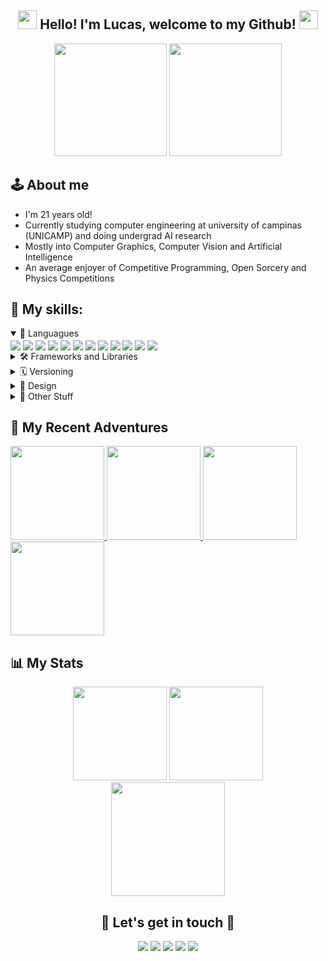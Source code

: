 <h2 align="center"> <img src="https://media.giphy.com/media/hvRJCLFzcasrR4ia7z/giphy.gif" width="30px"> Hello! I'm Lucas, welcome to my Github! <img src="https://media.giphy.com/media/hvRJCLFzcasrR4ia7z/giphy.gif" width="30px"> </h2>

<div align="center">
    <img height="180em" src="https://github-stats-alpha.vercel.app/api?username=nPr0nn&cc=141322&tc=FE428E&ic=fff&bc=0000">
    <img height="180em" src="https://github-readme-stats.vercel.app/api/top-langs/?username=nPr0nn&hide=Jupyter%20Notebook,GDScript,VHDL,verilog,Systemverilog,TeX,shell,css&layout=compact&langs_count=10&theme=radical"/>
</div>

## 🕹️ **About me** 
* I'm 21 years old!
* Currently studying computer engineering at university of campinas (UNICAMP) and doing undergrad AI research
* Mostly into Computer Graphics, Computer Vision and Artificial Intelligence
* An average enjoyer of Competitive Programming, Open Sorcery and Physics Competitions

## 🎯 **My skills:**
<details open>
<summary> 📝 Languagues</summary>
<img align="center" src="https://img.shields.io/badge/c-%2300599C.svg?style=for-the-badge&logo=c&logoColor=white">
<img align="center" src="https://img.shields.io/badge/c++-%2300599C.svg?style=for-the-badge&logo=c%2B%2B&logoColor=white">
<img align="center" src="https://img.shields.io/badge/python-3670A0?style=for-the-badge&logo=python&logoColor=ffdd54">
<img align="center" src="https://img.shields.io/badge/r-%23276DC3.svg?style=for-the-badge&logo=r&logoColor=white">
<img align="center" src="https://img.shields.io/badge/java-%23ED8B00.svg?style=for-the-badge&logo=openjdk&logoColor=white">
<img align="center" src="https://img.shields.io/badge/c%23-%23239120.svg?style=for-the-badge&logo=csharp&logoColor=white">
<img align="center" src="https://img.shields.io/badge/html5-%23E34F26.svg?style=for-the-badge&logo=html5&logoColor=white">
<img align="center" src="https://img.shields.io/badge/css3-%231572B6.svg?style=for-the-badge&logo=css3&logoColor=white">
<img align="center" src="https://img.shields.io/badge/javascript-%23323330.svg?style=for-the-badge&logo=javascript&logoColor=%23F7DF1E">
<img align="center" src="https://img.shields.io/badge/assembly%20script-%23000000.svg?style=for-the-badge&logo=assemblyscript&logoColor=white">
<img align="center" src="https://img.shields.io/badge/markdown-%23000000.svg?style=for-the-badge&logo=markdown&logoColor=white">
<img align="center" src="https://img.shields.io/badge/latex-%23008080.svg?style=for-the-badge&logo=latex&logoColor=white">
</details>

<details>
<summary> 🛠️ Frameworks and Libraries </summary>
<img align="center" src="https://img.shields.io/badge/OpenGL-%23FFFFFF.svg?style=for-the-badge&logo=opengl">
<img align="center" src="https://img.shields.io/badge/GODOT-%23FFFFFF.svg?style=for-the-badge&logo=godot-engine">
  
<img align="center" src="https://img.shields.io/badge/flask-%23000.svg?style=for-the-badge&logo=flask&logoColor=white">
<img align="center" src="https://img.shields.io/badge/p5.js-ED225D?style=for-the-badge&logo=p5.js&logoColor=FFFFFF">
<img align="center" src="https://img.shields.io/badge/react-%2320232a.svg?style=for-the-badge&logo=react&logoColor=%2361DAFB">
<img align="center" src="https://img.shields.io/badge/threejs-black?style=for-the-badge&logo=three.js&logoColor=white">

<img align="center" src="https://img.shields.io/badge/Matplotlib-%23ffffff.svg?style=for-the-badge&logo=Matplotlib&logoColor=black">
<img align="center" src="https://img.shields.io/badge/numpy-%23013243.svg?style=for-the-badge&logo=numpy&logoColor=white">
<img align="center" src="https://img.shields.io/badge/SciPy-%230C55A5.svg?style=for-the-badge&logo=scipy&logoColor=%white">
<img align="center" src="https://img.shields.io/badge/pandas-%23150458.svg?style=for-the-badge&logo=pandas&logoColor=white">
<img align="center" src="https://img.shields.io/badge/opencv-%23white.svg?style=for-the-badge&logo=opencv&logoColor=white">
<img align="center" src="https://img.shields.io/badge/PyTorch-%23EE4C2C.svg?style=for-the-badge&logo=PyTorch&logoColor=white">
<img align="center" src="https://img.shields.io/badge/TensorFlow-%23FF6F00.svg?style=for-the-badge&logo=TensorFlow&logoColor=white">

</details>

<details>
<summary> 🗓️ Versioning </summary>
<img align="center" src="https://img.shields.io/badge/NPM-%23CB3837.svg?style=for-the-badge&logo=npm&logoColor=white">
<img align="center" src="https://img.shields.io/badge/git-%23F05033.svg?style=for-the-badge&logo=git&logoColor=white">
<img align="center" src="https://img.shields.io/badge/github-%23121011.svg?style=for-the-badge&logo=github&logoColor=white">
<img align="center" src="https://img.shields.io/badge/gitlab-%23181717.svg?style=for-the-badge&logo=gitlab&logoColor=white">
</details>

<details>
<summary> 🎨 Design </summary>
<img align="center" src="https://img.shields.io/badge/figma-%23F24E1E.svg?style=for-the-badge&logo=figma&logoColor=white">
<img align="center" src="https://img.shields.io/badge/blender-%23F5792A.svg?style=for-the-badge&logo=blender&logoColor=white">
<img align="center" src="https://img.shields.io/badge/Krita-203759?style=for-the-badge&logo=krita&logoColor=EEF37B">
</details>

<details>
<summary> 👀 Other Stuff </summary>
<img align="center" src="https://img.shields.io/badge/Linux-FCC624?style=for-the-badge&logo=linux&logoColor=black">
<img align="center" src="https://img.shields.io/badge/Trello-%23026AA7.svg?style=for-the-badge&logo=Trello&logoColor=white">
<img align="center" src="https://img.shields.io/badge/Visual%20Studio%20Code-0078d7.svg?style=for-the-badge&logo=visual-studio-code&logoColor=white">
<img align="center" src="https://img.shields.io/badge/NeoVim-%2357A143.svg?&style=for-the-badge&logo=neovim&logoColor=white">
<img align="center" src="https://img.shields.io/badge/jupyter-%23FA0F00.svg?style=for-the-badge&logo=jupyter&logoColor=white">
</details>


## 🚀 **My Recent Adventures**

<a href="https://github.com/nPr0nn/Steganography-Trithemius">
  <img height=150 src="https://github-readme-stats.vercel.app/api/pin/?username=nPr0nn&repo=Steganography-Trithemius&theme=dracula&border_radius=20"/>
</a>

<a href="https://github.com/nPr0nn/TrashDetection">
  <img height=150 src="https://github-readme-stats.vercel.app/api/pin/?username=nPr0nn&repo=TrashDetection&theme=radical&border_radius=20"/>
</a>

<a href="https://github.com/nPr0nn/Dungeon-and-Wumpus">
  <img height=150 src="https://github-readme-stats.vercel.app/api/pin/?username=nPr0nn&repo=Dungeon-and-Wumpus&theme=tokyonight&border_radius=20"/>
</a>

<a href="https://github.com/nPr0nn/Serendipity">
  <img height=150 src="https://github-readme-stats.vercel.app/api/pin/?username=nPr0nn&repo=Serendipity&theme=synthwave&border_radius=20"/>
</a>


## 📊 **My Stats**
<div align="center">
  <img height="150" src="https://github-readme-stats.vercel.app/api?username=nPr0nn&show_icons=true&theme=radical&line_height=27"/>
  <img height="150" src="https://github-readme-streak-stats.herokuapp.com?user=nPr0nn&theme=radical"/>
</div>
<div align="center">
  <img height="182em" src="http://github-profile-summary-cards.vercel.app/api/cards/profile-details?username=nPr0nn&show_icons=true&theme=radical&line_height=27"/>
</div>



<div align="center"> <h2> 🌟 Let's get in touch 💫 </h2>
  <a href="https://twitter.com/nPr0nn" target="_blank"><img src="https://img.shields.io/badge/Twitter-1DA1F2?style=for-the-badge&logo=twitter&logoColor=white" target="_blank"></a>
  <a href="https://www.instagram.com/npr0nn/" target="_blank"><img src="https://img.shields.io/badge/-Instagram-%23E4405F?style=for-the-badge&logo=instagram&logoColor=white" target="_blank"></a>
  <a href = "mailto:lucasnogueira064@gmail.com"><img src="https://img.shields.io/badge/-Gmail-%23333?style=for-the-badge&logo=gmail&logoColor=white" target="_blank"></a>
   <a href="https://npr0nn.itch.io/" target="_blank"><img src="https://img.shields.io/badge/Itch.io-f35a5c?style=for-the-badge&logo=itch.io&logoColor=white" target="_blank"></a> 
  <a href="https://www.linkedin.com/in/lucas-nogueira-079a69160/" target="_blank"><img src="https://img.shields.io/badge/-LinkedIn-%230077B5?style=for-the-badge&logo=linkedin&logoColor=white" target="_blank"></a>  
</div>

